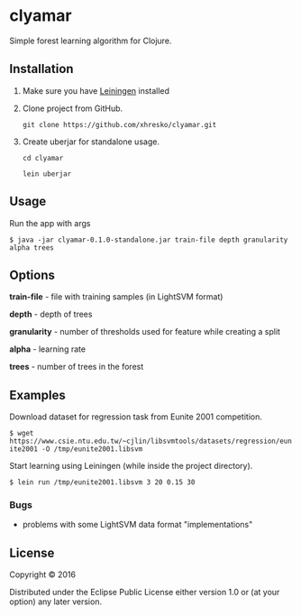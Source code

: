 # clyamar

Simple forest learning algorithm for Clojure.

## Installation

1. Make sure you have [Leiningen](http://leiningen.org/) installed  

2. Clone project from GitHub.

    `git clone https://github.com/xhresko/clyamar.git`

3. Create uberjar for standalone usage.

    `cd clyamar`

    `lein uberjar`


## Usage

Run the app with args

    $ java -jar clyamar-0.1.0-standalone.jar train-file depth granularity alpha trees
    

## Options

**train-file** - file with training samples (in LightSVM format)

**depth** - depth of trees

**granularity** - number of thresholds used for feature while creating a split
 
**alpha** - learning rate

**trees** - number of trees in the forest

## Examples

Download dataset for regression task from Eunite 2001 competition.

`$ wget https://www.csie.ntu.edu.tw/~cjlin/libsvmtools/datasets/regression/eunite2001 -O /tmp/eunite2001.libsvm`

Start learning using Leiningen (while inside the project directory). 

`$ lein run /tmp/eunite2001.libsvm 3 20 0.15 30`

### Bugs

- problems with some LightSVM data format "implementations"
 

## License

Copyright © 2016 

Distributed under the Eclipse Public License either version 1.0 or (at
your option) any later version.
